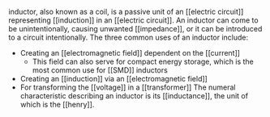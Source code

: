 inductor, also known as a coil, is a passive unit of an [[electric circuit]] representing [[induction]] in an [[electric circuit]]. An inductor can come to be unintentionally, causing unwanted [[impedance]], or it can be introduced to a circuit intentionally. The three common uses of an inductor include:

- Creating an [[electromagnetic field]] dependent on the [[current]]
	- This field can also serve for compact energy storage, which is the most common use for [[SMD]] inductors
- Creating an [[induction]] via an [[electromagnetic field]]
- For transforming the [[voltage]] in a [[transformer]]
The numeral characteristic describing an inductor is its [[inductance]], the unit of which is the [[henry]].